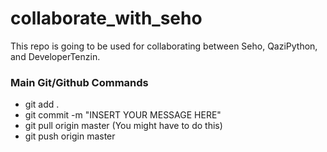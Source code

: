 # collaborate_with_seho
This repo is going to be used for collaborating between Seho, QaziPython, and DeveloperTenzin.

### Main Git/Github Commands
- git add .
- git commit -m "INSERT YOUR MESSAGE HERE"
- git pull origin master (You might have to do this)
- git push origin master
